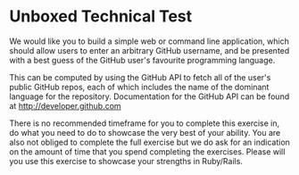 # Unboxed Technical Test

We would like you to build a simple web or command line application, which should allow users to enter an arbitrary GitHub username, and be presented with a best guess of the GitHub user's favourite programming language.

This can be computed by using the GitHub API to fetch all of the user's public GitHub repos, each of which includes the name of the dominant language for the repository.
Documentation for the GitHub API can be found at http://developer.github.com

There is no recommended timeframe for you to complete this exercise in, do what you need to do to showcase the very best of your ability. You are also not obliged to complete the full exercise but we do ask for an indication on the amount of time that you spend completing the exercises. Please will you use this exercise to showcase your strengths in Ruby/Rails.

